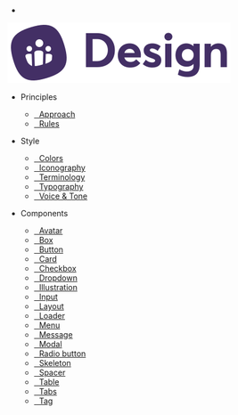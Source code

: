 - <a href="/#/?id=main" class="docsify-logo">
![](media/biings-ds-logo.svg ':no-zoom')
</a>

- <span class="subtitle is-7 is-uppercase has-text-pilot has-text-weight-medium">Principles</span>
    - [ Approach](approach)
    - [ Rules](rules)

- <span class="subtitle is-7 is-uppercase has-text-turquoise-dark has-text-weight-medium">Style</span>
    - [ Colors](color)
    - [ Iconography](icons)
    - [ Terminology](terms)
    - [ Typography](typo)
    - [ Voice & Tone](voice)
  
- <span class="subtitle is-7 is-uppercase has-text-yellow-dark has-text-weight-medium">Components</span>
    - [ Avatar](avatar)
    - [ Box](box)
    - [ Button](button)
    - [ Card](card)
    - [ Checkbox](checkbox)
    - [ Dropdown](dropdown)
    - [ Illustration](illustration)
    - [ Input](input)
    - [ Layout](layout)
    - [ Loader](loader)
    - [ Menu](menu)
    - [ Message](message)
    - [ Modal](modal)
    - [ Radio button](radio)
    - [ Skeleton](skeleton)
    - [ Spacer](spacer)
    - [ Table](table)
    - [ Tabs](tabs)
    - [ Tag](tag)